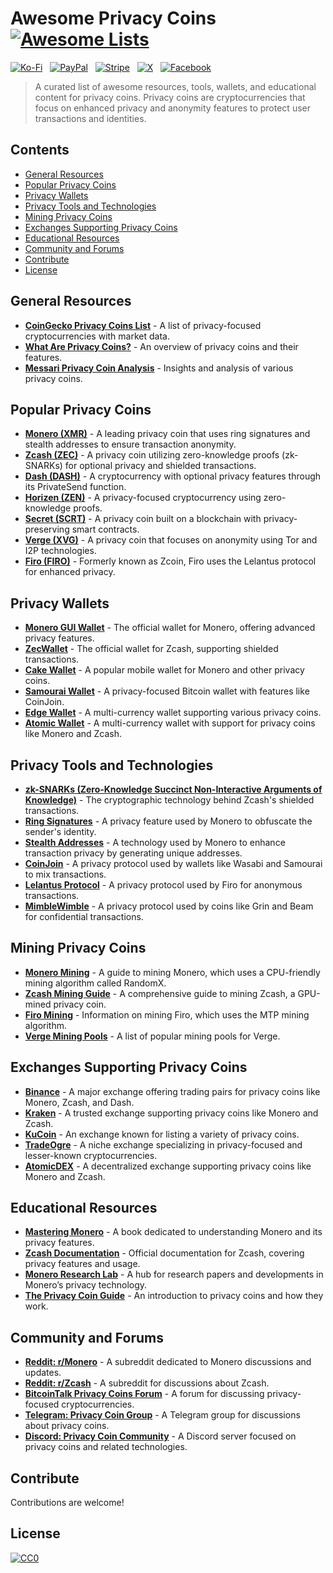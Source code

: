 # Awesome Privacy Coins [![Awesome Lists](https://srv-cdn.himpfen.io/badges/awesome-lists/awesomelists-flat.svg)](https://github.com/awesomelistsio/awesome)

[![Ko-Fi](https://srv-cdn.himpfen.io/badges/kofi/kofi-flat.svg)](https://ko-fi.com/awesomelists) &nbsp; [![PayPal](https://srv-cdn.himpfen.io/badges/paypal/paypal-flat.svg)](https://www.paypal.com/donate/?hosted_button_id=3LLKRXJU44EJJ) &nbsp; [![Stripe](https://srv-cdn.himpfen.io/badges/stripe/stripe-flat.svg)](https://tinyurl.com/e8ymxdw3) &nbsp; [![X](https://srv-cdn.himpfen.io/badges/twitter/twitter-flat.svg)](https://x.com/ListsAwesome) &nbsp; [![Facebook](https://srv-cdn.himpfen.io/badges/facebook-pages/facebook-pages-flat.svg)](https://www.facebook.com/awesomelists)

> A curated list of awesome resources, tools, wallets, and educational content for privacy coins. Privacy coins are cryptocurrencies that focus on enhanced privacy and anonymity features to protect user transactions and identities.

## Contents

- [General Resources](#general-resources)
- [Popular Privacy Coins](#popular-privacy-coins)
- [Privacy Wallets](#privacy-wallets)
- [Privacy Tools and Technologies](#privacy-tools-and-technologies)
- [Mining Privacy Coins](#mining-privacy-coins)
- [Exchanges Supporting Privacy Coins](#exchanges-supporting-privacy-coins)
- [Educational Resources](#educational-resources)
- [Community and Forums](#community-and-forums)
- [Contribute](#contribute)
- [License](#license)

## General Resources

- **[CoinGecko Privacy Coins List](https://www.coingecko.com/en/categories/privacy-coins)** - A list of privacy-focused cryptocurrencies with market data.
- **[What Are Privacy Coins?](https://www.investopedia.com/terms/p/privacy-coins.asp)** - An overview of privacy coins and their features.
- **[Messari Privacy Coin Analysis](https://messari.io/screener/privacy-coins)** - Insights and analysis of various privacy coins.

## Popular Privacy Coins

- **[Monero (XMR)](https://www.getmonero.org/)** - A leading privacy coin that uses ring signatures and stealth addresses to ensure transaction anonymity.
- **[Zcash (ZEC)](https://z.cash/)** - A privacy coin utilizing zero-knowledge proofs (zk-SNARKs) for optional privacy and shielded transactions.
- **[Dash (DASH)](https://www.dash.org/)** - A cryptocurrency with optional privacy features through its PrivateSend function.
- **[Horizen (ZEN)](https://www.horizen.io/)** - A privacy-focused cryptocurrency using zero-knowledge proofs.
- **[Secret (SCRT)](https://scrt.network/)** - A privacy coin built on a blockchain with privacy-preserving smart contracts.
- **[Verge (XVG)](https://vergecurrency.com/)** - A privacy coin that focuses on anonymity using Tor and I2P technologies.
- **[Firo (FIRO)](https://firo.org/)** - Formerly known as Zcoin, Firo uses the Lelantus protocol for enhanced privacy.

## Privacy Wallets

- **[Monero GUI Wallet](https://www.getmonero.org/downloads/)** - The official wallet for Monero, offering advanced privacy features.
- **[ZecWallet](https://www.zecwallet.co/)** - The official wallet for Zcash, supporting shielded transactions.
- **[Cake Wallet](https://cakewallet.com/)** - A popular mobile wallet for Monero and other privacy coins.
- **[Samourai Wallet](https://samouraiwallet.com/)** - A privacy-focused Bitcoin wallet with features like CoinJoin.
- **[Edge Wallet](https://edge.app/)** - A multi-currency wallet supporting various privacy coins.
- **[Atomic Wallet](https://atomicwallet.io/)** - A multi-currency wallet with support for privacy coins like Monero and Zcash.

## Privacy Tools and Technologies

- **[zk-SNARKs (Zero-Knowledge Succinct Non-Interactive Arguments of Knowledge)](https://z.cash/technology/zksnarks/)** - The cryptographic technology behind Zcash's shielded transactions.
- **[Ring Signatures](https://web.getmonero.org/resources/research-lab/)** - A privacy feature used by Monero to obfuscate the sender's identity.
- **[Stealth Addresses](https://getmonero.org/resources/moneropedia/stealthaddress.html)** - A technology used by Monero to enhance transaction privacy by generating unique addresses.
- **[CoinJoin](https://en.bitcoin.it/wiki/CoinJoin)** - A privacy protocol used by wallets like Wasabi and Samourai to mix transactions.
- **[Lelantus Protocol](https://firo.org/guide/lelantus.html)** - A privacy protocol used by Firo for anonymous transactions.
- **[MimbleWimble](https://mimblewimble.org/)** - A privacy protocol used by coins like Grin and Beam for confidential transactions.

## Mining Privacy Coins

- **[Monero Mining](https://www.getmonero.org/resources/mining/)** - A guide to mining Monero, which uses a CPU-friendly mining algorithm called RandomX.
- **[Zcash Mining Guide](https://www.zcashcommunity.com/mining/)** - A comprehensive guide to mining Zcash, a GPU-mined privacy coin.
- **[Firo Mining](https://firo.org/guide/mining.html)** - Information on mining Firo, which uses the MTP mining algorithm.
- **[Verge Mining Pools](https://vergecurrency.com/mining/)** - A list of popular mining pools for Verge.

## Exchanges Supporting Privacy Coins

- **[Binance](https://www.binance.com/)** - A major exchange offering trading pairs for privacy coins like Monero, Zcash, and Dash.
- **[Kraken](https://www.kraken.com/)** - A trusted exchange supporting privacy coins like Monero and Zcash.
- **[KuCoin](https://www.kucoin.com/)** - An exchange known for listing a variety of privacy coins.
- **[TradeOgre](https://tradeogre.com/)** - A niche exchange specializing in privacy-focused and lesser-known cryptocurrencies.
- **[AtomicDEX](https://atomicdex.io/)** - A decentralized exchange supporting privacy coins like Monero and Zcash.

## Educational Resources

- **[Mastering Monero](https://masteringmonero.com/)** - A book dedicated to understanding Monero and its privacy features.
- **[Zcash Documentation](https://z.cash/documentation/)** - Official documentation for Zcash, covering privacy features and usage.
- **[Monero Research Lab](https://www.getmonero.org/resources/research-lab/)** - A hub for research papers and developments in Monero’s privacy technology.
- **[The Privacy Coin Guide](https://www.coindesk.com/learn/privacy-coins-guide)** - An introduction to privacy coins and how they work.

## Community and Forums

- **[Reddit: r/Monero](https://www.reddit.com/r/Monero/)** - A subreddit dedicated to Monero discussions and updates.
- **[Reddit: r/Zcash](https://www.reddit.com/r/zec/)** - A subreddit for discussions about Zcash.
- **[BitcoinTalk Privacy Coins Forum](https://bitcointalk.org/index.php?board=261.0)** - A forum for discussing privacy-focused cryptocurrencies.
- **[Telegram: Privacy Coin Group](https://t.me/privacycoingroup)** - A Telegram group for discussions about privacy coins.
- **[Discord: Privacy Coin Community](https://discord.gg/privacycoin)** - A Discord server focused on privacy coins and related technologies.

## Contribute

Contributions are welcome!

## License

[![CC0](https://mirrors.creativecommons.org/presskit/buttons/88x31/svg/by-sa.svg)](http://creativecommons.org/licenses/by-sa/4.0/)
